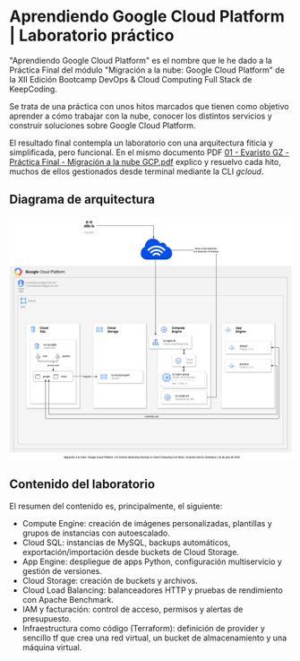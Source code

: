 # Aprendiendo Google Cloud Platform | Laboratorio práctico
"Aprendiendo Google Cloud Platform" es el nombre que le he dado a la Práctica Final del módulo "Migración a la nube: Google Cloud Platform" de la XII Edición Bootcamp DevOps & Cloud Computing Full Stack de KeepCoding.

Se trata de una práctica con unos hitos marcados que tienen como objetivo aprender a cómo trabajar con la nube, conocer los distintos servicios y construir soluciones sobre Google Cloud Platform.

El resultado final contempla un laboratorio con una arquitectura fiticia y simplificada, pero funcional. En el mismo documento PDF [01 - Evaristo GZ - Práctica Final - Migración a la nube GCP.pdf](https://github.com/EvaristoGZ/aprendiendo-GCP/blob/main/01%20-%20Evaristo%20GZ%20-%20Pr%C3%A1ctica%20Final%20-%20Migraci%C3%B3n%20a%20la%20nube%20GCP.pdf) explico y resuelvo cada hito, muchos de ellos gestionados desde terminal mediante la CLI *gcloud*.

## Diagrama de arquitectura
![Diagrama de arquitectura desplegada en GCP](https://github.com/EvaristoGZ/aprendiendo-GCP/blob/main/02%20-%20Diagrama%20GCP%20-%20Evaristo%20GZ.drawio.jpg)

## Contenido del laboratorio
El resumen del contenido es, principalmente, el siguiente:
- Compute Engine: creación de imágenes personalizadas, plantillas y grupos de instancias con autoescalado.
- Cloud SQL: instancias de MySQL, backups automáticos, exportación/importación desde buckets de Cloud Storage.
- App Engine: despliegue de apps Python, configuración multiservicio y gestión de versiones.
- Cloud Storage: creación de buckets y archivos.
- Cloud Load Balancing: balanceadores HTTP y pruebas de rendimiento con Apache Benchmark.
- IAM y facturación: control de acceso, permisos y alertas de presupuesto.
- Infraestructura como código (Terraform): definición de provider y sencillo tf que crea una red virtual, un bucket de almacenamiento y una máquina virtual.
